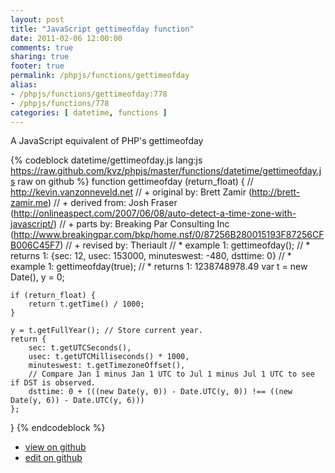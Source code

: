 ```yaml
---
layout: post
title: "JavaScript gettimeofday function"
date: 2011-02-06 12:00:00
comments: true
sharing: true
footer: true
permalink: /phpjs/functions/gettimeofday
alias:
- /phpjs/functions/gettimeofday:778
- /phpjs/functions/778
categories: [ datetime, functions ]
---
```

A JavaScript equivalent of PHP's gettimeofday
<!-- more -->
{% codeblock datetime/gettimeofday.js lang:js https://raw.github.com/kvz/phpjs/master/functions/datetime/gettimeofday.js raw on github %}
function gettimeofday (return_float) {
    // http://kevin.vanzonneveld.net
    // + original by: Brett Zamir (http://brett-zamir.me)
    // +      derived from: Josh Fraser (http://onlineaspect.com/2007/06/08/auto-detect-a-time-zone-with-javascript/)
    // +         parts by: Breaking Par Consulting Inc (http://www.breakingpar.com/bkp/home.nsf/0/87256B280015193F87256CFB006C45F7)
    // +  revised by: Theriault
    // *   example 1: gettimeofday();
    // *   returns 1: {sec: 12, usec: 153000, minuteswest: -480, dsttime: 0}
    // *   example 1: gettimeofday(true);
    // *   returns 1: 1238748978.49
    var t = new Date(),
        y = 0;

    if (return_float) {
        return t.getTime() / 1000;
    }

    y = t.getFullYear(); // Store current year.
    return {
        sec: t.getUTCSeconds(),
        usec: t.getUTCMilliseconds() * 1000,
        minuteswest: t.getTimezoneOffset(),
        // Compare Jan 1 minus Jan 1 UTC to Jul 1 minus Jul 1 UTC to see if DST is observed.
        dsttime: 0 + (((new Date(y, 0)) - Date.UTC(y, 0)) !== ((new Date(y, 6)) - Date.UTC(y, 6)))
    };
}
{% endcodeblock %}
<ul>
 <li><a href="https://github.com/kvz/phpjs/blob/master/functions/datetime/gettimeofday.js">view on github</a></li>
 <li><a href="https://github.com/kvz/phpjs/edit/master/functions/datetime/gettimeofday.js">edit on github</a></li>
</ul>
